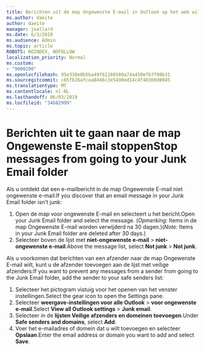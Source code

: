 ```yaml
---
title: Berichten uit de map Ongewenste E-mail in Outlook op het web wilt stoppen
ms.author: daeite
author: daeite
manager: joallard
ms.date: 6/3/2019
ms.audience: Admin
ms.topic: article
ROBOTS: NOINDEX, NOFOLLOW
localization_priority: Normal
ms.custom:
- "9000290"
ms.openlocfilehash: 95e338e0b5ba49f82286580a74a450efb7f00b31
ms.sourcegitcommit: c65fb26afcaa8446c3e5490ed14c4f403b9d0945
ms.translationtype: MT
ms.contentlocale: nl-NL
ms.lasthandoff: 06/03/2019
ms.locfileid: "34682999"
---
```

# <a name="stop-messages-from-going-to-your-junk-email-folder"></a><span data-ttu-id="8c6c4-102">Berichten uit te gaan naar de map Ongewenste E-mail stoppen</span><span class="sxs-lookup"><span data-stu-id="8c6c4-102">Stop messages from going to your Junk Email folder</span></span>

<span data-ttu-id="8c6c4-103">Als u ontdekt dat een e-mailbericht in de map Ongewenste E-mail niet ongewenste e-mail:</span><span class="sxs-lookup"><span data-stu-id="8c6c4-103">If you discover that an email message in your Junk Email folder isn't junk:</span></span>

1. <span data-ttu-id="8c6c4-104">Open de map voor ongewenste E-mail en selecteert u het bericht.</span><span class="sxs-lookup"><span data-stu-id="8c6c4-104">Open your Junk Email folder and select the message.</span></span> <span data-ttu-id="8c6c4-105">(*Opmerking:* Items in de map Ongewenste E-mail worden verwijderd na 30 dagen.)</span><span class="sxs-lookup"><span data-stu-id="8c6c4-105">(*Note:* Items in your Junk Email folder are deleted after 30 days.)</span></span>
1. <span data-ttu-id="8c6c4-106">Selecteer boven de lijst met **niet-ongewenste e-mail** > **niet-ongewenste e-mail**.</span><span class="sxs-lookup"><span data-stu-id="8c6c4-106">Above the message list, select **Not junk** > **Not junk**.</span></span>

<span data-ttu-id="8c6c4-107">Als u voorkomen dat berichten van een afzender naar de map Ongewenste E-mail wilt, kunt u de afzender toevoegen aan de lijst met veilige afzenders:</span><span class="sxs-lookup"><span data-stu-id="8c6c4-107">If you want to prevent any messages from a sender from going to the Junk Email folder, add the sender to your safe senders list:</span></span>

1. <span data-ttu-id="8c6c4-108">Selecteer het pictogram vistuig voor het openen van het venster instellingen.</span><span class="sxs-lookup"><span data-stu-id="8c6c4-108">Select the gear icon to open the Settings pane.</span></span>
1. <span data-ttu-id="8c6c4-109">Selecteer **weergave-instellingen voor alle Outlook** > **voor ongewenste e-mail**.</span><span class="sxs-lookup"><span data-stu-id="8c6c4-109">Select **View all Outlook settings** > **Junk email**.</span></span>
1. <span data-ttu-id="8c6c4-110">Selecteer in de **lijsten Veilige afzenders en domeinen** **toevoegen**.</span><span class="sxs-lookup"><span data-stu-id="8c6c4-110">Under **Safe senders and domains**, select **Add**.</span></span>
1. <span data-ttu-id="8c6c4-111">Voer het e-mailadres of domein dat u wilt toevoegen en selecteer **Opslaan**.</span><span class="sxs-lookup"><span data-stu-id="8c6c4-111">Enter the email address or domain you want to add and select **Save**.</span></span>